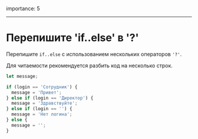 importance: 5

---

# Перепишите 'if..else' в '?'

Перепишите `if..else` с использованием нескольких операторов `'?'`.

Для читаемости рекомендуется разбить код на несколько строк.

```js
let message;

if (login == 'Сотрудник') {
  message = 'Привет';
} else if (login == 'Директор') {
  message = 'Здравствуйте';
} else if (login == '') {
  message = 'Нет логина';
} else {
  message = '';
}
```
